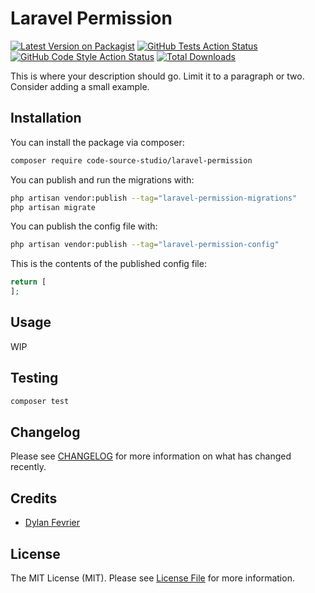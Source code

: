 # Laravel Permission

[![Latest Version on Packagist](https://img.shields.io/packagist/v/codesourcestudio/laravel-permission.svg?style=flat-square)](https://packagist.org/packages/codesourcestudio/laravel-permission)
[![GitHub Tests Action Status](https://img.shields.io/github/actions/workflow/status/code-source-studio/laravel-permission/run-tests.yml?branch=main&label=tests&style=flat-square)](https://github.com/code-source-studio/laravel-permission/actions?query=workflow%3Arun-tests+branch%3Amain)
[![GitHub Code Style Action Status](https://img.shields.io/github/actions/workflow/status/code-source-studio/laravel-permission/fix-php-code-style-issues.yml?branch=main&label=code%20style&style=flat-square)](https://github.com/code-source-studio/laravel-permission/actions?query=workflow%3A"Fix+PHP+code+style+issues"+branch%3Amain)
[![Total Downloads](https://img.shields.io/packagist/dt/codesourcestudio/laravel-permission.svg?style=flat-square)](https://packagist.org/packages/codesourcestudio/laravel-permission)

This is where your description should go. Limit it to a paragraph or two. Consider adding a small example.

## Installation

You can install the package via composer:

```bash
composer require code-source-studio/laravel-permission
```

You can publish and run the migrations with:

```bash
php artisan vendor:publish --tag="laravel-permission-migrations"
php artisan migrate
```

You can publish the config file with:

```bash
php artisan vendor:publish --tag="laravel-permission-config"
```

This is the contents of the published config file:

```php
return [
];
```

## Usage

WIP

## Testing

```bash
composer test
```

## Changelog

Please see [CHANGELOG](CHANGELOG.md) for more information on what has changed recently.

## Credits

- [Dylan Fevrier](https://github.com/dylanfevrier)

## License

The MIT License (MIT). Please see [License File](LICENSE.md) for more information.
